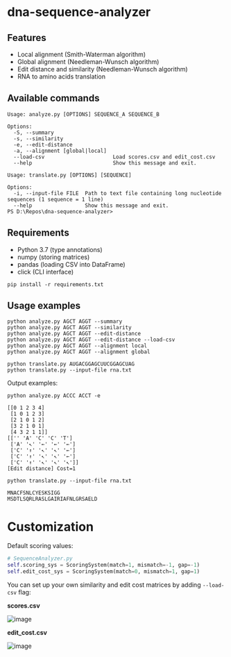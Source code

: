 # dna-sequence-analyzer

## Features
- Local alignment (Smith-Waterman algorithm)
- Global alignment (Needleman-Wunsch algorithm)
- Edit distance and similarity (Needleman-Wunsch algorithm)
- RNA to amino acids translation

## Available commands
```
Usage: analyze.py [OPTIONS] SEQUENCE_A SEQUENCE_B

Options:
  -S, --summary
  -s, --similarity
  -e, --edit-distance
  -a, --alignment [global|local]
  --load-csv                      Load scores.csv and edit_cost.csv
  --help                          Show this message and exit.
```
```
Usage: translate.py [OPTIONS] [SEQUENCE]

Options:
  -i, --input-file FILE  Path to text file containing long nucleotide sequences (1 sequence = 1 line)
  --help                 Show this message and exit.
PS D:\Repos\dna-sequence-analyzer>
```
## Requirements
- Python 3.7 (type annotations)
- numpy (storing matrices)
- pandas (loading CSV into DataFrame)
- click (CLI interface)

`pip install -r requirements.txt`

## Usage examples
```
python analyze.py AGCT AGGT --summary
python analyze.py AGCT AGGT --similarity
python analyze.py AGCT AGGT --edit-distance
python analyze.py AGCT AGGT --edit-distance --load-csv
python analyze.py AGCT AGGT --alignment local
python analyze.py AGCT AGGT --alignment global

python translate.py AUGACGGAGCUUCGGAGCUAG
python translate.py --input-file rna.txt
```

Output examples:
```
python analyze.py ACCC ACCT -e

[[0 1 2 3 4]
 [1 0 1 2 3]
 [2 1 0 1 2]
 [3 2 1 0 1]
 [4 3 2 1 1]]
[['' 'A' 'C' 'C' 'T']
 ['A' '↖' '←' '←' '←']
 ['C' '↑' '↖' '↖' '←']
 ['C' '↑' '↖' '↖' '←']
 ['C' '↑' '↖' '↖' '↖']]
[Edit distance] Cost=1
```
```
python translate.py --input-file rna.txt

MNACFSNLCYESKSIGG
MSDTLSQRLRASLGAIRIAFNLGRSAELD
```
# Customization
Default scoring values: 
```python
# SequenceAnalyzer.py
self.scoring_sys = ScoringSystem(match=1, mismatch=-1, gap=-1)
self.edit_cost_sys = ScoringSystem(match=0, mismatch=1, gap=1)
```
You can set up your own similarity and edit cost matrices by adding `--load-csv` flag:

**scores.csv**

![image](https://user-images.githubusercontent.com/12485656/50089228-7d318480-0205-11e9-9f51-6c396363719d.png)

**edit_cost.csv**

![image](https://user-images.githubusercontent.com/12485656/50089142-43f91480-0205-11e9-8d93-bc05449c039d.png)



